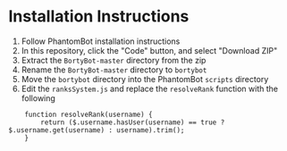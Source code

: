 # Installation Instructions
1. Follow PhantomBot installation instructions
2. In this repository, click the "Code" button, and select "Download ZIP"
3. Extract the `BortyBot-master` directory from the zip
4. Rename the `BortyBot-master` directory to `bortybot`
5. Move the `bortybot` directory into the PhantomBot `scripts` directory
6. Edit the `ranksSystem.js` and replace the `resolveRank` function with the following
```
    function resolveRank(username) {
        return ($.username.hasUser(username) == true ? $.username.get(username) : username).trim();
    }
```

